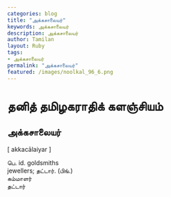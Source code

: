 ```yaml
---  
categories: blog  
title: "அக்கசாலையர்"
keywords: அக்கசாலையர்  
description: அக்கசாலையர்
author: Tamilan  
layout: Ruby  
tags:     
- அக்கசாலையர்
permalink: "அக்கசாலையர்"  
featured: /images/noolkal_96_6.png  
--- 
```

# தனித் தமிழகராதிக் களஞ்சியம்
## அக்கசாலையர்

[ akkacālaiyar ]  
  
பெ. id. goldsmiths  
jewellers; தட்டார். (பிங்.)  
கம்மாளர்  
தட்டார்